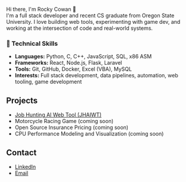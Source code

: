 Hi there, I'm Rocky Cowan 👋  
I'm a full stack developer and recent CS graduate from Oregon State University. I love building web tools, experimenting with game dev, and working at the intersection of code and real-world systems.

### 🔧 Technical Skills
- **Languages:** Python, C, C++, JavaScript, SQL, x86 ASM  
- **Frameworks:** React, Node.js, Flask, Laravel  
- **Tools:** Git, GitHub, Docker, Excel (VBA), MySQL  
- **Interests:** Full stack development, data pipelines, automation, web tooling, game development

## Projects
- [Job Hunting AI Web Tool (JHAIWT)](https://github.com/GomeChas/JHAIWT)
- Motorcycle Racing Game (coming soon)
- Open Source Insurance Pricing (coming soon)
- CPU Performance Modeling and Visualization (coming soon)

## Contact
- [LinkedIn](https://www.linkedin.com/in/rocky-cowan-a82529239/)
- [Email](mailto:cowan.jrc@gmail.com)
